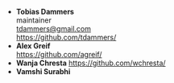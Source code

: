 - **Tobias Dammers**  
  maintainer  
  tdammers@gmail.com  
  https://github.com/tdammers/
- **Alex Greif**  
  https://github.com/agreif/
- **Wanja Chresta**
  https://github.com/wchresta/
- **Vamshi Surabhi**
